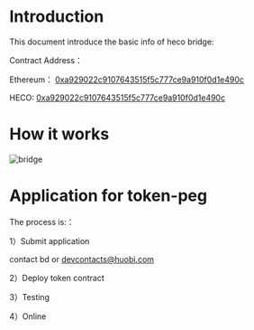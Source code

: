 # Introduction
This document introduce the basic info of heco bridge:

Contract Address：

Ethereum： [0xa929022c9107643515f5c777ce9a910f0d1e490c](https://etherscan.io/address/0xa929022c9107643515f5c777ce9a910f0d1e490c)

HECO: [0xa929022c9107643515f5c777ce9a910f0d1e490c](https://hecoinfo.com/address/0xa929022c9107643515f5c777ce9a910f0d1e490c)

# How it works

![bridge](../images/bridge.png)

# Application for token-peg

The process is:：

1）Submit application

contact bd or <devcontacts@huobi.com>

2）Deploy token contract

3）Testing

4）Online